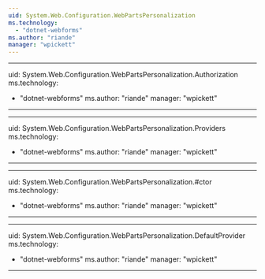 ```yaml
---
uid: System.Web.Configuration.WebPartsPersonalization
ms.technology: 
  - "dotnet-webforms"
ms.author: "riande"
manager: "wpickett"
---
```


---
uid: System.Web.Configuration.WebPartsPersonalization.Authorization
ms.technology: 
  - "dotnet-webforms"
ms.author: "riande"
manager: "wpickett"
---

---
uid: System.Web.Configuration.WebPartsPersonalization.Providers
ms.technology: 
  - "dotnet-webforms"
ms.author: "riande"
manager: "wpickett"
---

---
uid: System.Web.Configuration.WebPartsPersonalization.#ctor
ms.technology: 
  - "dotnet-webforms"
ms.author: "riande"
manager: "wpickett"
---

---
uid: System.Web.Configuration.WebPartsPersonalization.DefaultProvider
ms.technology: 
  - "dotnet-webforms"
ms.author: "riande"
manager: "wpickett"
---
